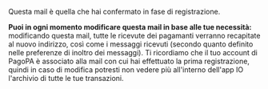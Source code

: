Questa mail è quella che hai confermato in fase di registrazione. 

**Puoi in ogni momento modificare questa mail in base alle tue necessità:**
 modificando questa mail, tutte le ricevute dei pagamanti verranno recapitate al nuovo indirizzo, così come i messaggi ricevuti (secondo quanto definito nelle preferenze di inoltro dei messaggi). 
 Ti ricordiamo che il tuo account di PagoPA è associato alla mail con cui hai effettuato la prima registrazione, quindi in caso di modifica potresti non vedere più all'interno dell'app IO l'archivio di tutte le tue transazioni.
